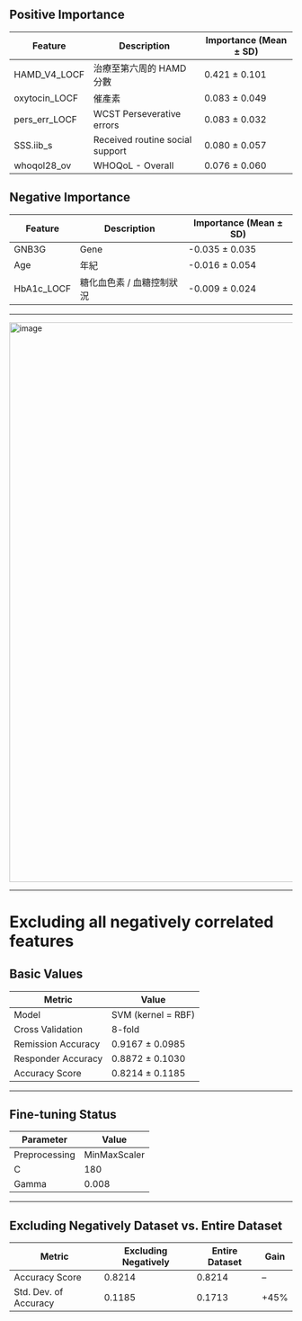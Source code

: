 ## Positive Importance
| Feature                | Description                           | Importance (Mean ± SD) |
|-------------------------|---------------------------------------|-------------------------|
| HAMD_V4_LOCF            | 治療至第六周的 HAMD 分數              | 0.421 ± 0.101           |
| oxytocin_LOCF           | 催產素                                | 0.083 ± 0.049           |
| pers_err_LOCF           | WCST Perseverative errors             | 0.083 ± 0.032           |
| SSS.iib_s               | Received routine social support       | 0.080 ± 0.057           |
| whoqol28_ov             | WHOQoL - Overall                      | 0.076 ± 0.060           |

## Negative Importance
| Feature      | Description                | Importance (Mean ± SD) |
|--------------|----------------------------|-------------------------|
| GNB3G        | Gene                       | -0.035 ± 0.035          |
| Age          | 年紀                        | -0.016 ± 0.054          |
| HbA1c_LOCF   | 糖化血色素 / 血糖控制狀況   | -0.009 ± 0.024          |

---
<img width="1832" height="996" alt="image" src="https://github.com/user-attachments/assets/b5a59b5f-c3a9-459b-bb9d-9647b0a13633" />

---
# Excluding all negatively correlated features

## Basic Values
| Metric                | Value                       |
|------------------------|-----------------------------|
| Model                 | SVM (kernel = RBF)          |
| Cross Validation      | 8-fold                      |
| Remission Accuracy    | 0.9167 ± 0.0985             |
| Responder Accuracy    | 0.8872 ± 0.1030             |
| Accuracy Score        | 0.8214 ± 0.1185             |

---

## Fine-tuning Status
| Parameter     | Value          |
|---------------|----------------|
| Preprocessing | MinMaxScaler   |
| C             | 180            |
| Gamma         | 0.008          |

---

## Excluding Negatively Dataset vs. Entire Dataset
| Metric                        | Excluding Negatively | Entire Dataset | Gain |
|-------------------------------|----------------------|----------------|------|
| Accuracy Score                | 0.8214               | 0.8214         | –    |
| Std. Dev. of Accuracy         | 0.1185               | 0.1713         | +45% |
